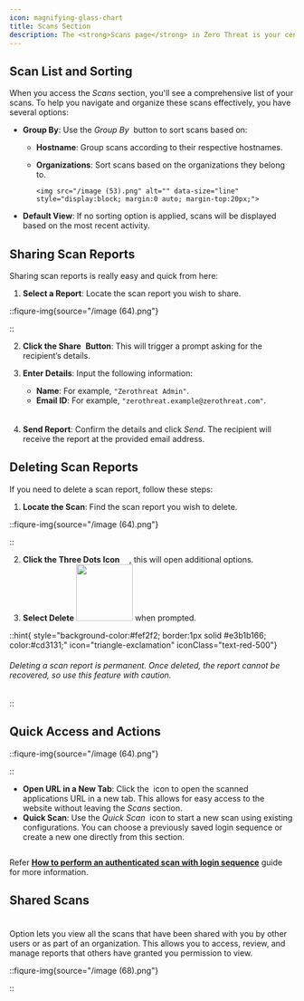 ```yaml
---
icon: magnifying-glass-chart
title: Scans Section
description: The <strong>Scans page</strong> in Zero Threat is your central hub for managing and viewing all scan activities. Here, you can access details about scans you've performed and those that have been shared with you.
---
```


## Scan List and Sorting

When you access the _Scans_ section, you'll see a comprehensive list of your scans. To help you navigate and organize these scans effectively, you have several options:

- **Group By**: Use the _Group By_ <img src="/image (54).png" alt="" data-size="line" style="display:inline"> button to sort scans based on:

  - **Hostname**: Group scans according to their respective hostnames.
  - **Organizations**: Sort scans based on the organizations they belong to.

        <img src="/image (53).png" alt="" data-size="line" style="display:block; margin:0 auto; margin-top:20px;">

- **Default View**: If no sorting option is applied, scans will be displayed based on the most recent activity.

## Sharing Scan Reports

Sharing scan reports is really easy and quick from here:

1. **Select a Report**: Locate the scan report you wish to share.

::fiqure-img{source="/image (64).png"}

<!-- <img src="/image (64).png" alt="" > -->

::

2. **Click the Share** <img src="/image (59).png" alt="" style="display:inline"> **Button**: This will trigger a prompt asking for the recipient’s details.
3. **Enter Details**: Input the following information:

   - **Name**: For example, `"Zerothreat Admin"`.
   - **Email ID**: For example, `"zerothreat.example@zerothreat.com"`.

   <img src="/image (76).png" alt="" style="display:block; margin:0px auto; margin-top:20px;">

   <!-- ::fiqure-img{source="/image (76).png"} -->
   <!-- <img src="/image (76).png" alt="" > -->
   <!-- :: -->
   <!-- &#x20;                                            ![](https://karms-organization.gitbook.io/~gitbook/image?url=https%3A%2F%2F1825008717-files.gitbook.io%2F%7E%2Ffiles%2Fv0%2Fb%2Fgitbook-x-prod.appspot.com%2Fo%2Fspaces%252Fs6Y7hKb1RwZWFZo4EnUm%252Fuploads%252F8RkRXIyuDKWHhOBsfsUg%252Fimage.png%3Falt%3Dmedia%26token%3D05ebf001-76b7-4dc9-8cb4-5c3e2fe77468\&width=768\&dpr=4\&quality=100\&sign=d524d320\&sv=1) -->

4. **Send Report**: Confirm the details and click _Send_. The recipient will receive the report at the provided email address.

## Deleting Scan Reports

If you need to delete a scan report, follow these steps:

1. **Locate the Scan**: Find the scan report you wish to delete.

::fiqure-img{source="/image (64).png"}

<!-- <img src="/image (64).png" alt="" > -->

::

2. **Click the Three Dots Icon** <img src="/image (62).png" width="13px" alt="" style="display:inline">, this will open additional options.
3. **Select Delete** <img src="/image (61).png" alt="" width="100px" style="display:inline"> when prompted.

::hint{ style="background-color:#fef2f2; border:1px solid #e3b1b166; color:#cd3131;" icon="triangle-exclamation" iconClass="text-red-500"}

###### Deleting a scan report is permanent. Once deleted, the report cannot be recovered, so use this feature with caution.

::

## Quick Access and Actions

::fiqure-img{source="/image (64).png"}

<!-- <img src="/image (64).png" alt="" > -->

::

- **Open URL in a New Tab**: Click the <img src="/image (63).png" alt="" style="display:inline"> icon to open the scanned applications URL in a new tab. This allows for easy access to the website without leaving the _Scans_ section.
- **Quick Scan**: Use the _Quick Scan_ <img src="/image (65).png" alt="" style="display:inline"> icon to start a new scan using existing configurations. You can choose a previously saved login sequence or create a new one directly from this section.

<img src="/image (66).png" alt="">

Refer [**How to perform an authenticated scan with login sequence**](../getting-started/authenticated-scan/scan-with-login-sequence.md#how-to-perform-an-authenticated-scan-with-login-sequence 'mention') guide for more information.&#x20;

## Shared Scans

<img src="/image (67).png" alt="" style="display:block; margin-bottom:20px; margin-top:0px;"> Option lets you view all the scans that have been shared with you by other users or as part of an organization. This allows you to access, review, and manage reports that others have granted you permission to view.

::fiqure-img{source="/image (68).png"}

<!-- <img src="/image (68).png" alt="" > -->

::
